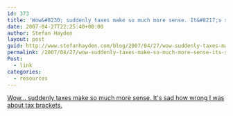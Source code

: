 ```yaml
---
id: 373
title: 'Wow&#8230; suddenly taxes make so much more sense. It&#8217;s sad how wrong I was about tax brackets.'
date: 2007-04-27T22:25:40+00:00
author: Stefan Hayden
layout: post
guid: http://www.stefanhayden.com/blog/2007/04/27/wow-suddenly-taxes-make-so-much-more-sense-its-sad-how-wrong-i-was-about-tax-brackets/
permalink: /2007/04/27/wow-suddenly-taxes-make-so-much-more-sense-its-sad-how-wrong-i-was-about-tax-brackets/
Post:
  - link
categories:
  - resources
---
```

<p><a href="http://www.thesimpledollar.com/2007/04/27/dont-fear-the-higher-tax-bracket-or-why-a-reader-needs-more-cowbell/">Wow... suddenly taxes make so much more sense. It's sad how wrong I was about tax brackets.</a>
</p>
